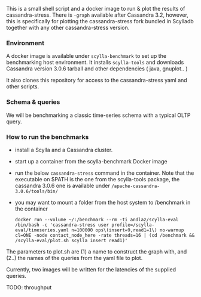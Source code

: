 This is a small shell script and a docker image to run & plot the results of cassandra-stress. There is ```-graph``` available after Cassandra 3.2, however, this is specifically for plotting the cassandra-stress fork bundled in Scylladb together with any other cassandra-stress version.

### Environment
A docker image is available under ```scylla-benchmark``` to set up the benchmarking host environment. It installs ```scylla-tools``` and downloads Cassandra version 3.0.6 tarball and other dependencies ( java, gnuplot.. )

It also clones this repository for access to the cassandra-stress yaml and other scripts.

### Schema & queries
We will be benchmarking a classic time-series schema with a typical OLTP query.

### How to run the benchmarks

- install a Scylla and a Cassandra cluster.
- start up a container from the scylla-benchmark Docker image
- run the below ```cassandra-stress``` command in the container. Note that the executable on $PATH is the one from the scylla-tools package, the cassandra 3.0.6 one is available under ```/apache-cassandra-3.0.6/tools/bin/```
- you may want to mount a folder from the host system to /benchmark in the container


    ```docker run --volume ~/:/benchmark --rm -ti andlaz/scylla-eval /bin/bash -c 'cassandra-stress user profile=/scylla-eval/timeseries.yaml n=100000 ops\(insert=9,read1=1\) no-warmup cl=ONE -node contact_node_here -rate threads=16 | (cd /benchmark && /scylla-eval/plot.sh scylla insert read1)'```
    
The parameters to plot.sh are (1) a name to construct the graph with, and (2..) the names of the queries from the yaml file to plot.

Currently, two images will be written for the latencies of the supplied queries.

TODO: throughput
